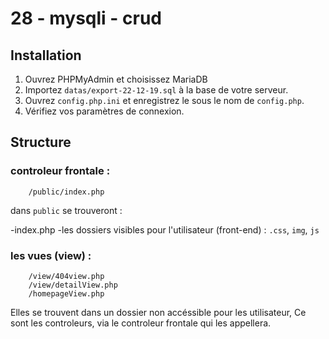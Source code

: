 # 28 - mysqli - crud

## Installation

1) Ouvrez PHPMyAdmin et choisissez MariaDB
2) Importez `datas/export-22-12-19.sql` à la base de votre serveur.
3) Ouvrez `config.php.ini` et enregistrez le sous le nom de `config.php`.
4) Vérifiez vos paramètres de connexion.

## Structure

### controleur frontale : 

        /public/index.php

dans `public` se trouveront :

-index.php
-les dossiers visibles pour l'utilisateur 
(front-end) : `.css`, `img`, `js`

### les vues (view) :

        /view/404view.php
        /view/detailView.php
        /homepageView.php

Elles se trouvent dans un dossier non accéssible pour les utilisateur,
Ce sont les controleurs, via le controleur frontale qui les appellera.

